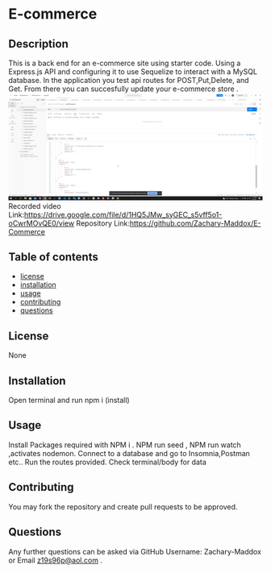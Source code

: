 # E-commerce

## Description

This is a back end for an e-commerce site using starter code. Using a Express.js API and configuring it to use Sequelize to interact with a MySQL database. In the application you test api routes for POST,Put,Delete, and Get. From there you can succesfully update your e-commerce store .
<img src="./assets/images/Desktop-screenshot.png">
Recorded video Link:https://drive.google.com/file/d/1HQ5JMw_syGEC_s5vff5o1-oCwrMOvQE0/view
Repository Link:https://github.com/Zachary-Maddox/E-Commerce

## Table of contents

-   [license](#license)
-   [installation](#installation)
-   [usage](#usage)
-   [contributing](#contributing)
-   [questions](#questions)

## License

None

## Installation

Open terminal and run npm i (install)

## Usage

Install Packages required with NPM i . NPM run seed , NPM run watch ,activates nodemon.
Connect to a database and go to Insomnia,Postman etc.. Run the routes provided. Check terminal/body for data

## Contributing

You may fork the repository and create pull requests to be approved.

## Questions

Any further questions can be asked via GitHub Username: Zachary-Maddox or Email z19s96p@aol.com .
